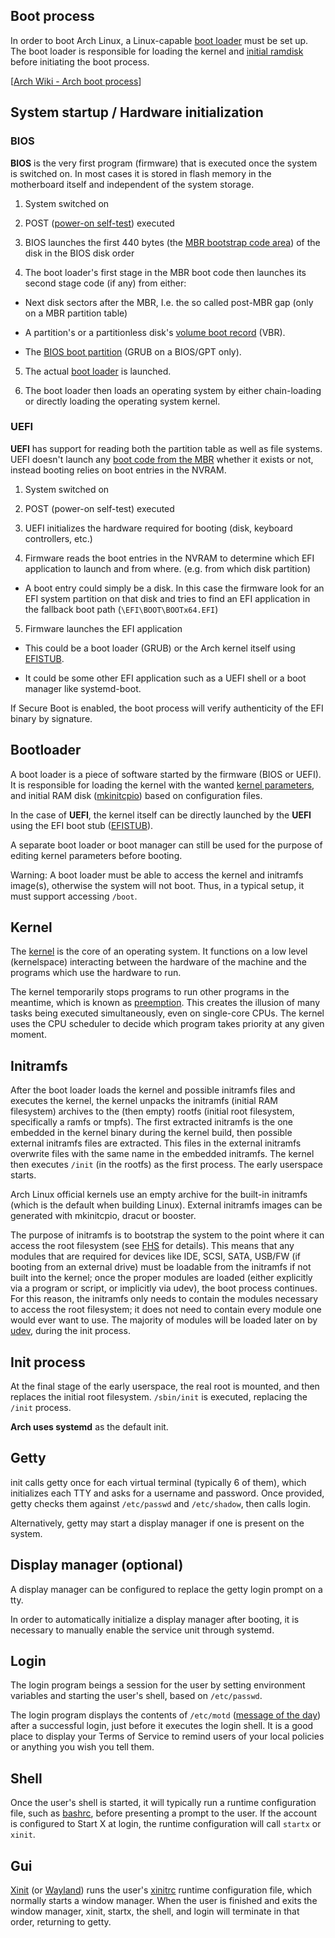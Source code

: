 ## Boot process

In order to boot Arch Linux, a Linux-capable [boot loader](https://wiki.archlinux.org/title/Arch_boot_process#Boot_loader) must be set up.
The boot loader is responsible for loading the kernel and [initial ramdisk](https://wiki.archlinux.org/title/Arch_boot_process#initramfs) before initiating the boot process.

[[Arch Wiki - Arch boot process](https://wiki.archlinux.org/title/Arch_boot_process)]

## System startup / Hardware initialization

### BIOS

**BIOS** is the very first program (firmware) that is executed once the system is switched on.
In most cases it is stored in flash memory in the motherboard itself and independent of the system storage.

1. System switched on 

2. POST ([power-on self-test](https://en.wikipedia.org/wiki/Power-on_self-test)) executed 

3. BIOS launches the first 440 bytes (the [MBR bootstrap code area](https://wiki.archlinux.org/title/Partitioning#Master_Boot_Record_(bootstrap_code))) of the disk in the BIOS disk order 

4. The boot loader's first stage in the MBR boot code then launches its second stage code (if any) from either: 

- Next disk sectors after the MBR, I.e. the so called post-MBR gap (only on a MBR partition table) 

- A partition's or a partitionless disk's [volume boot record](https://en.wikipedia.org/wiki/Volume_boot_record) (VBR). 

- The [BIOS boot partition](https://wiki.archlinux.org/title/GRUB#GUID_Partition_Table_(GPT)_specific_instructions) (GRUB on a BIOS/GPT only). 

5. The actual [boot loader](https://wiki.archlinux.org/title/Arch_boot_process#Boot_loader) is launched. 

6. The boot loader then loads an operating system by either chain-loading or directly loading the operating system kernel. 

### UEFI

**UEFI** has support for reading both the partition table as well as file systems.
UEFI doesn't launch any [boot code from the MBR](https://wiki.archlinux.org/title/Partitioning#Master_Boot_Record_(bootstrap_code)) whether it exists or not, instead booting relies on boot entries in the NVRAM. 

1. System switched on 

2. POST (power-on self-test) executed 

3. UEFI initializes the hardware required for booting (disk, keyboard controllers, etc.) 

4. Firmware reads the boot entries in the NVRAM to determine which EFI application to launch and from where. (e.g. from which disk partition) 

- A boot entry could simply be a disk. In this case the firmware look for an EFI system partition on that disk and tries to find an EFI application in the fallback boot path (`\EFI\BOOT\BOOTx64.EFI`) 

5. Firmware launches the EFI application 

- This could be a boot loader (GRUB) or the Arch kernel itself using [EFISTUB](https://wiki.archlinux.org/title/EFISTUB). 

- It could be some other EFI application such as a UEFI shell or a boot manager like systemd-boot. 

If Secure Boot is enabled, the boot process will verify authenticity of the EFI binary by signature. 

## Bootloader

A boot loader is a piece of software started by the firmware (BIOS or UEFI).
It is responsible for loading the kernel with the wanted [kernel parameters](https://wiki.archlinux.org/title/Kernel_parameters), and initial RAM disk ([mkinitcpio](https://wiki.archlinux.org/title/Mkinitcpio)) based on configuration files. 
 
In the case of **UEFI**, the kernel itself can be directly launched by the **UEFI** using the EFI boot stub ([EFISTUB](https://wiki.archlinux.org/title/EFISTUB)). 

A separate boot loader or boot manager can still be used for the purpose of editing kernel parameters before booting. 

Warning: A boot loader must be able to access the kernel and initramfs image(s), otherwise the system will not boot. Thus, in a typical setup, it must support accessing `/boot`. 

## Kernel

The [kernel](https://wiki.archlinux.org/title/Kernel) is the core of an operating system.
It functions on a low level (kernelspace) interacting between the hardware of the machine and the programs which use the hardware to run. 

The kernel temporarily stops programs to run other programs in the meantime, which is known as [preemption](https://en.wikipedia.org/wiki/Preemption_(computing)).
This creates the illusion of many tasks being executed simultaneously, even on single-core CPUs.
The kernel uses the CPU scheduler to decide which program takes priority at any given moment. 

## Initramfs

After the boot loader loads the kernel and possible initramfs files and executes the kernel, the kernel unpacks the initramfs (initial RAM filesystem) archives to the (then empty) rootfs (initial root filesystem, specifically a ramfs or tmpfs).
The first extracted initramfs is the one embedded in the kernel binary during the kernel build, then possible external initramfs files are extracted.
This files in the external initramfs overwrite files with the same name in the embedded initramfs.
The kernel then executes `/init` (in the rootfs) as the first process.
The early userspace starts. 
 
Arch Linux official kernels use an empty archive for the built-in initramfs (which is the default when building Linux).
External initramfs images can be generated with mkinitcpio, dracut or booster. 
 
The purpose of initramfs is to bootstrap the system to the point where it can access the root filesystem (see [FHS](https://wiki.archlinux.org/title/Frequently_asked_questions#Does_Arch_follow_the_Linux_Foundation's_Filesystem_Hierarchy_Standard_(FHS)?) for details).
This means that any modules that are required for devices like IDE, SCSI, SATA, USB/FW (if booting from an external drive) must be loadable from the initramfs if not built into the kernel; once the proper modules are loaded (either explicitly via a program or script, or implicitly via udev), the boot process continues.
For this reason, the initramfs only needs to contain the modules necessary to access the root filesystem; it does not need to contain every module one would ever want to use.
The majority of modules will be loaded later on by [udev](https://wiki.archlinux.org/title/Udev), during the init process.

## Init process

At the final stage of the early userspace, the real root is mounted, and then replaces the initial root filesystem.
`/sbin/init` is executed, replacing the `/init` process. 
 
**Arch uses systemd** as the default init.

## Getty

init calls getty once for each virtual terminal (typically 6 of them), which initializes each TTY and asks for a username and password.
Once provided, getty checks them against `/etc/passwd` and `/etc/shadow`, then calls login. 
 
Alternatively, getty may start a display manager if one is present on the system.

## Display manager (optional)

A display manager can be configured to replace the getty login prompt on a tty. 

In order to automatically initialize a display manager after booting, it is necessary to manually enable the service unit through systemd. 

## Login

The login program beings a session for the user by setting environment variables and starting the user's shell, based on `/etc/passwd`. 

The login program displays the contents of `/etc/motd` ([message of the day](https://en.wikipedia.org/wiki/Motd_(Unix))) after a successful login, just before it executes the login shell.
It is a good place to display your Terms of Service to remind users of your local policies or anything you wish you tell them.

## Shell

Once the user's shell is started, it will typically run a runtime configuration file, such as [bashrc](https://wiki.archlinux.org/title/Bash#Configuration_files), before presenting a prompt to the user. 
If the account is configured to Start X at login, the runtime configuration will call `startx` or `xinit`.

## Gui

[Xinit](https://wiki.archlinux.org/title/Xinit) (or [Wayland](https://wiki.archlinux.org/title/wayland)) runs the user's [xinitrc](https://wiki.archlinux.org/title/Xinit#xinitrc) runtime configuration file, which normally starts a window manager.
When the user is finished and exits the window manager, xinit, startx, the shell, and login will terminate in that order, returning to getty. 
